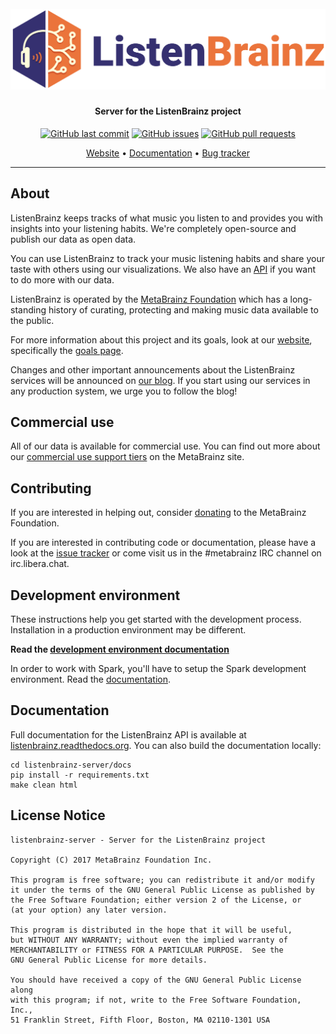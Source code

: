 <h1 align="center">
  <br>
  <a href="https://listenbrainz.org"><img src="https://github.com/metabrainz/metabrainz-logos/blob/master/logos/ListenBrainz/SVG/ListenBrainz_logo.svg" alt="ListenBrainz"></a>
</h1>
<h4 align="center">Server for the ListenBrainz project</h4>
<p align="center">
    <a href="https://github.com/metabrainz/listenbrainz-server/commits/master">
    <img src="https://img.shields.io/github/last-commit/metabrainz/listenbrainz-server.svg?style=flat-square&logo=github&logoColor=white"
         alt="GitHub last commit"></a>
    <a href="https://github.com/metabrainz/listenbrainz-server/issues">
    <img src="https://img.shields.io/github/issues-raw/metabrainz/listenbrainz-server.svg?style=flat-square&logo=github&logoColor=white"
         alt="GitHub issues"></a>
    <a href="https://github.com/metabrainz/metabrainz.org/pulls">
    <img src="https://img.shields.io/github/issues-pr-raw/metabrainz/listenbrainz-server?style=flat-square&logo=github&logoColor=white"
         alt="GitHub pull requests"></a>
</p>
<p align="center">
  <a href="https://listenbrainz.org">Website</a> •
  <a href="https://listenbrainz.readthedocs.io">Documentation</a> •
  <a href="https://tickets.metabrainz.org/projects/LB/issues">Bug tracker</a>
</p>

---

## About

ListenBrainz keeps tracks of what music you listen to and
provides you with insights into your listening habits. We're
completely open-source and publish our data as open data.

You can use ListenBrainz to track your music listening habits and
share your taste with others using our visualizations. We also have an
[API](https://listenbrainz.readthedocs.io/en/production/dev/api/)
if you want to do more with our data.

ListenBrainz is operated by the [MetaBrainz Foundation](https://metabrainz.org)
which has a long-standing history of curating, protecting and making music data available to the
public.

For more information about this project and its goals, look at our
[website](https://listenbrainz.org/), specifically the
[goals page](https://listenbrainz.org/goals).

Changes and other important announcements about the ListenBrainz services will be
announced on [our blog](https://blog.metabrainz.org/). If you start using our
services in any production system, we urge you to follow the blog!

## Commercial use

All of our data is available for commercial use. You can find out more about our
[commercial use support tiers](https://metabrainz.org/supporters/account-type) on 
the MetaBrainz site.

## Contributing

If you are interested in helping out, consider
[donating](https://metabrainz.org/donate) to the MetaBrainz Foundation.

If you are interested in contributing code or documentation,
please have a look at the [issue tracker](https://tickets.metabrainz.org/browse/LB)
or come visit us in the #metabrainz IRC channel on irc.libera.chat.

## Development environment

These instructions help you get started with the development process.
Installation in a production environment may be different.

**Read the [development environment
documentation](https://listenbrainz.readthedocs.io/en/production/dev/devel-env.html "Setting up a development environment - ListenBrainz documentation")**

In order to work with Spark, you'll have to setup the Spark development environment.
Read the [documentation](https://listenbrainz.readthedocs.io/en/production/dev/spark-devel-env.html).

## Documentation

Full documentation for the ListenBrainz API is available at
[listenbrainz.readthedocs.org](https://listenbrainz.readthedocs.org). You can
also build the documentation locally:

    cd listenbrainz-server/docs
    pip install -r requirements.txt
    make clean html

## License Notice

```
listenbrainz-server - Server for the ListenBrainz project

Copyright (C) 2017 MetaBrainz Foundation Inc.

This program is free software; you can redistribute it and/or modify
it under the terms of the GNU General Public License as published by
the Free Software Foundation; either version 2 of the License, or
(at your option) any later version.

This program is distributed in the hope that it will be useful,
but WITHOUT ANY WARRANTY; without even the implied warranty of
MERCHANTABILITY or FITNESS FOR A PARTICULAR PURPOSE.  See the
GNU General Public License for more details.

You should have received a copy of the GNU General Public License along
with this program; if not, write to the Free Software Foundation, Inc.,
51 Franklin Street, Fifth Floor, Boston, MA 02110-1301 USA
```
